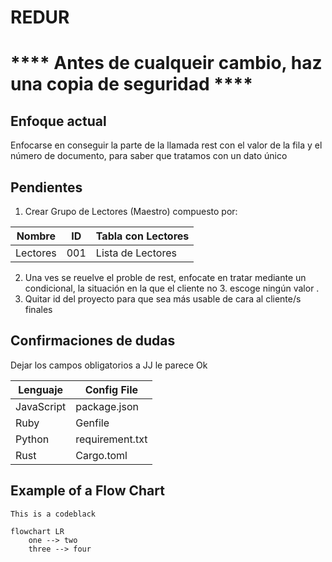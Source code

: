 # REDUR

# **** Antes de cualqueir cambio, haz una copia de seguridad ****

## Enfoque actual

Enfocarse en conseguir la parte de la llamada rest con el valor de la fila y el número de documento, para saber que tratamos con un dato único

## Pendientes

1. Crear Grupo de Lectores (Maestro) compuesto por:

| Nombre   | ID  | Tabla con Lectores |
|----------|-----|---------------------|
| Lectores | 001 | Lista de Lectores   |


2. Una ves se reuelve el proble de rest, enfocate en tratar mediante un condicional, la situación en la que el cliente no 3. escoge ningún valor .
4. Quitar id del proyecto para que sea más usable de cara al cliente/s finales


## Confirmaciones de dudas

Dejar los campos obligatorios a JJ le parece Ok

| Lenguaje | Config File |
|----------|--------------|
| JavaScript | package.json |
| Ruby | Genfile |
| Python | requirement.txt |
| Rust | Cargo.toml |

## Example of a Flow Chart

```
This is a codeblack
```

```mermaid
flowchart LR
    one --> two
    three --> four

```

